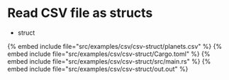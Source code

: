 # Read CSV file as structs

* struct

{% embed include file="src/examples/csv/csv-struct/planets.csv" %}
{% embed include file="src/examples/csv/csv-struct/Cargo.toml" %}
{% embed include file="src/examples/csv/csv-struct/src/main.rs" %}
{% embed include file="src/examples/csv/csv-struct/out.out" %}


